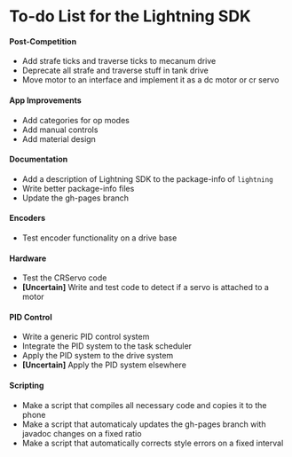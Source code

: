 # To-do List for the Lightning SDK

#### Post-Competition
* Add strafe ticks and traverse ticks to mecanum drive
* Deprecate all strafe and traverse stuff in tank drive
* Move motor to an interface and implement it as a dc motor or cr servo

#### App Improvements
* Add categories for op modes
* Add manual controls
* Add material design

#### Documentation
* Add a description of Lightning SDK to the package-info of `lightning`
* Write better package-info files
* Update the gh-pages branch

#### Encoders
* Test encoder functionality on a drive base

#### Hardware
* Test the CRServo code
* __[Uncertain]__ Write and test code to detect if a servo is attached to a motor

#### PID Control
* Write a generic PID control system
* Integrate the PID system to the task scheduler
* Apply the PID system to the drive system
* __[Uncertain]__ Apply the PID system elsewhere

#### Scripting
* Make a script that compiles all necessary code and copies it to the phone
* Make a script that automaticaly updates the gh-pages branch with javadoc changes on a fixed ratio
* Make a script that automatically corrects style errors on a fixed interval
